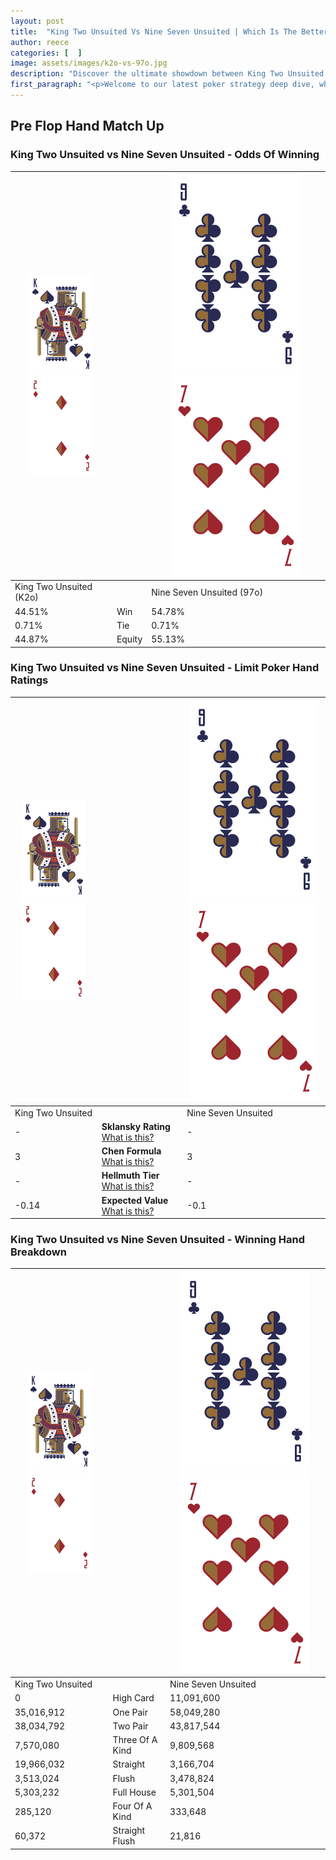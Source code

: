```yaml
---
layout: post
title:  "King Two Unsuited Vs Nine Seven Unsuited | Which Is The Better Hand In Poker? A Complete Guide"
author: reece
categories: [  ]
image: assets/images/k2o-vs-97o.jpg
description: "Discover the ultimate showdown between King Two Unsuited and Nine Seven Unsuited in poker! Uncover the odds, strategies, and scenarios where one hand triumphs over the other. Get ready to up your poker game with this thrilling analysis."
first_paragraph: "<p>Welcome to our latest poker strategy deep dive, where we're pitting two distinct hands against each other in a high-stakes showdown: King Two Unsuited vs Nine Seven Unsuited.</p><p>In the dynamic world of poker, every decision counts, and knowing which hand holds the upper hand is key to your success at the table.</p><p>In this article, we'll dissect these two hands, explore the scenarios where one dominates the other, and equip you with the knowledge to make strategic choices that can tip the odds in your favor.</p><p>Get ready to unravel the intriguing dynamics of these poker hands and elevate your game to new heights.</p>"
---
```




[comment]: # (sp0)

## Pre Flop Hand Match Up

<div class="table hand-ratings" markdown="1"> 



### King Two Unsuited vs Nine Seven Unsuited - Odds Of Winning


    
| ![image info](assets/images/hand1/K.png) ![image info](assets/images/hand1/2o.png) |  | ![image info](assets/images/hand2/9.png) ![image info](assets/images/hand2/7o.png) |
| -------- | -------- | -------- |
| King Two Unsuited (K2o) |  | Nine Seven Unsuited (97o) |
| 44.51% | Win | 54.78% |
| 0.71% | Tie | 0.71% |
| 44.87% | Equity | 55.13% |




[comment]: # (sp1)



### King Two Unsuited vs Nine Seven Unsuited - Limit Poker Hand Ratings


    
| ![image info](assets/images/hand1/K.png) ![image info](assets/images/hand1/2o.png) |  | ![image info](assets/images/hand2/9.png) ![image info](assets/images/hand2/7o.png) |
| -------- | -------- | -------- |
| King Two Unsuited |  | Nine Seven Unsuited |
| - | **Sklansky Rating** [What is this?](/sklansky-rating-explained) | - |
| 3 | **Chen Formula** [What is this?](/chen-formula-explained) | 3 |
| - | **Hellmuth Tier** [What is this?](/Hellmuth-tier-explained) | - |
| -0.14 | **Expected Value** [What is this?](/expected-value-explained) | -0.1 |




[comment]: # (sp2)



### King Two Unsuited vs Nine Seven Unsuited - Winning Hand Breakdown


    
| ![image info](assets/images/hand1/K.png) ![image info](assets/images/hand1/2o.png) |  | ![image info](assets/images/hand2/9.png) ![image info](assets/images/hand2/7o.png) |
| -------- | -------- | -------- |
| King Two Unsuited |  | Nine Seven Unsuited |
| 0 | High Card | 11,091,600 |
| 35,016,912 | One Pair | 58,049,280 |
| 38,034,792 | Two Pair | 43,817,544 |
| 7,570,080 | Three Of A Kind | 9,809,568 |
| 19,966,032 | Straight | 3,166,704 |
| 3,513,024 | Flush | 3,478,824 |
| 5,303,232 | Full House | 5,301,504 |
| 285,120 | Four Of A Kind | 333,648 |
| 60,372 | Straight Flush | 21,816 |




[comment]: # (sp3)



</div>

[comment]: # (sp4)



[comment]: # (sp5)

